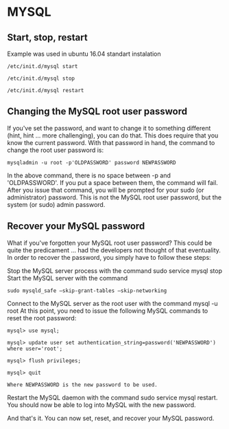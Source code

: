 
# MYSQL

## Start, stop, restart

Example was used in ubuntu 16.04 standart instalation

`/etc/init.d/mysql start`

`/etc/init.d/mysql stop`

`/etc/init.d/mysql restart`

## Changing the MySQL root user password

If you've set the password, and want to change it to something different (hint, hint ... more challenging), you can do that. This does require that you know the current password. With that password in hand, the command to change the root user password is:

`mysqladmin -u root -p'OLDPASSWORD' password NEWPASSWORD`

In the above command, there is no space between -p and 'OLDPASSWORD'. If you put a space between them, the command will fail.
After you issue that command, you will be prompted for your sudo (or administrator) password. This is not the MySQL root user password, but the system (or sudo) admin password.

## Recover your MySQL password

What if you've forgotten your MySQL root user password? This could be quite the predicament ... had the developers not thought of that eventuality. In order to recover the password, you simply have to follow these steps:

Stop the MySQL server process with the command sudo service mysql stop
Start the MySQL server with the command

 `sudo mysqld_safe —skip-grant-tables —skip-networking`

Connect to the MySQL server as the root user with the command mysql -u root
At this point, you need to issue the following MySQL commands to reset the root password:

`mysql> use mysql;`

`​mysql> update user set authentication_string=password('NEWPASSWORD') where user='root';`

`​mysql> flush privileges;`

`​mysql> quit`

`Where NEWPASSWORD is the new password to be used.`

Restart the MySQL daemon with the command sudo service mysql restart. You should now be able to log into MySQL with the new password.

And that's it. You can now set, reset, and recover your MySQL password.